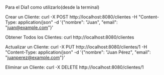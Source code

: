 Para el Dia1 como utilizarlo(desde la terminal)

Crear un Cliente:
curl -X POST http://localhost:8080/clientes -H "Content-Type: application/json" -d '{"nombre": "Juan", "email": "juan@example.com"}'

Obtener Todos los Clientes:
curl http://localhost:8080/clientes

Actualizar un Cliente:
curl -X PUT http://localhost:8080/clientes/1 -H "Content-Type: application/json" -d '{"nombre": "Juan Pérez", "email": "juanperez@example.com"}'

Eliminar un Cliente:
curl -X DELETE http://localhost:8080/clientes/1
